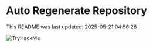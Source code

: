 # Auto Regenerate Repository

This README was last updated: 2025-05-21 04:56:26

 ![TryHackMe](https://tryhackme.com/badge/533634)